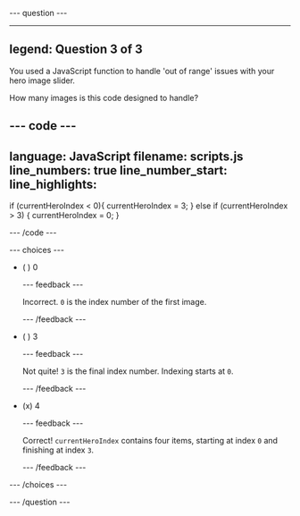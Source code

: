 --- question ---

---
legend: Question 3 of 3
---

You used a JavaScript function to handle 'out of range' issues with your hero image slider.

How many images is this code designed to handle?

--- code ---
---
language: JavaScript
filename: scripts.js
line_numbers: true
line_number_start: 
line_highlights: 
---

if (currentHeroIndex < 0){
  currentHeroIndex = 3;
} else if (currentHeroIndex > 3) {
  currentHeroIndex = 0;
}

--- /code ---

--- choices ---

- ( ) 0

  --- feedback ---

  Incorrect. `0` is the index number of the first image.

  --- /feedback ---
  
- ( ) 3

  --- feedback ---

  Not quite! `3` is the final index number. Indexing starts at `0`.
 
  --- /feedback ---

- (x) 4

  --- feedback ---

  Correct! `currentHeroIndex` contains four items, starting at index `0` and finishing at index `3`.

  --- /feedback ---

--- /choices ---

--- /question ---
